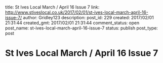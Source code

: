 title: St Ives Local March / April 16 Issue 7
link: http://www.stiveslocal.co.uk/2017/02/01/st-ives-local-march-april-16-issue-7/
author: Gridley123
description: 
post_id: 229
created: 2017/02/01 21:31:44
created_gmt: 2017/02/01 21:31:44
comment_status: open
post_name: st-ives-local-march-april-16-issue-7
status: publish
post_type: post

# St Ives Local March / April 16 Issue 7

